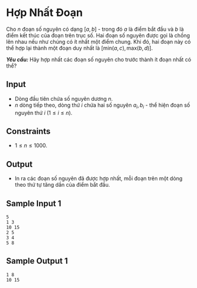# Hợp Nhất Đoạn

Cho $n$ đoạn số nguyên có dạng $[a, b]$ - trong đó $a$ là điểm bắt đầu và $b$ là điểm kết thúc của đoạn trên trục số. Hai đoạn số nguyên được gọi là chồng lên nhau nếu như chúng có ít nhất một điểm chung. Khi đó, hai đoạn này có thể hợp lại thành một đoạn duy nhất là $\big[\text{min}(a, c), \text{max}(b, d)\big]$.

***Yêu cầu:*** Hãy hợp nhất các đoạn số nguyên cho trước thành ít đoạn nhất có thể?

## Input

- Dòng đầu tiên chứa số nguyên dương $n$.
- $n$ dòng tiếp theo, dòng thứ $i$ chứa hai số nguyên $a_i, b_i$ - thể hiện đoạn số nguyên thứ $i \ (1 \le i \le n)$.

## Constraints

- $1 \le n \le 1000$.

## Output

- In ra các đoạn số nguyên đã được hợp nhất, mỗi đoạn trên một dòng theo thứ tự tăng dần của điểm bắt đầu.

## Sample Input 1

```
5
1 3
10 15
2 5
3 4
5 8
```

## Sample Output 1

```
1 8
10 15
```


